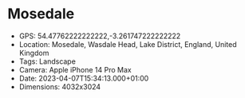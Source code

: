 # Mosedale

- GPS: 54.47762222222222,-3.261747222222222
- Location: Mosedale, Wasdale Head, Lake District, England, United Kingdom
- Tags: Landscape
- Camera: Apple iPhone 14 Pro Max
- Date: 2023-04-07T15:34:13.000+01:00
- Dimensions: 4032x3024
